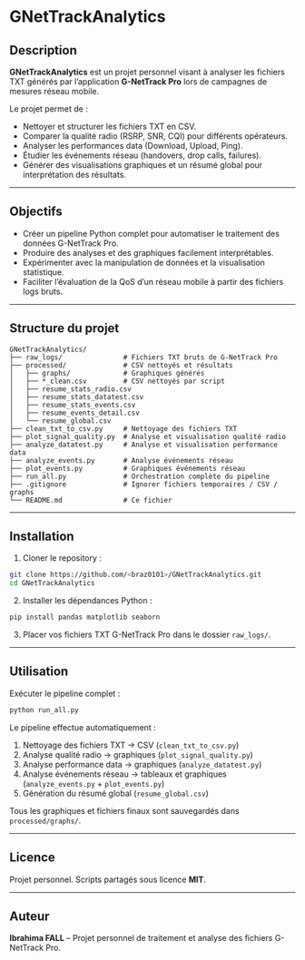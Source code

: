# GNetTrackAnalytics

## Description
**GNetTrackAnalytics** est un projet personnel visant à analyser les fichiers TXT générés par l’application **G-NetTrack Pro** lors de campagnes de mesures réseau mobile.

Le projet permet de :
- Nettoyer et structurer les fichiers TXT en CSV.
- Comparer la qualité radio (RSRP, SNR, CQI) pour différents opérateurs.
- Analyser les performances data (Download, Upload, Ping).
- Étudier les événements réseau (handovers, drop calls, failures).
- Générer des visualisations graphiques et un résumé global pour interprétation des résultats.

---

## Objectifs
- Créer un pipeline Python complet pour automatiser le traitement des données G-NetTrack Pro.
- Produire des analyses et des graphiques facilement interprétables.
- Expérimenter avec la manipulation de données et la visualisation statistique.
- Faciliter l’évaluation de la QoS d’un réseau mobile à partir des fichiers logs bruts.

---

## Structure du projet
```
GNetTrackAnalytics/
├── raw_logs/               # Fichiers TXT bruts de G-NetTrack Pro
├── processed/              # CSV nettoyés et résultats
│   ├── graphs/             # Graphiques générés
│   ├── *_clean.csv         # CSV nettoyés par script
│   ├── resume_stats_radio.csv
│   ├── resume_stats_datatest.csv
│   ├── resume_stats_events.csv
│   ├── resume_events_detail.csv
│   └── resume_global.csv
├── clean_txt_to_csv.py     # Nettoyage des fichiers TXT
├── plot_signal_quality.py  # Analyse et visualisation qualité radio
├── analyze_datatest.py     # Analyse et visualisation performance data
├── analyze_events.py       # Analyse événements réseau
├── plot_events.py          # Graphiques événements réseau
├── run_all.py              # Orchestration complète du pipeline
├── .gitignore              # Ignorer fichiers temporaires / CSV / graphs
└── README.md               # Ce fichier
```

---

## Installation
1. Cloner le repository :
```bash
git clone https://github.com/<braz0101>/GNetTrackAnalytics.git
cd GNetTrackAnalytics
```

2. Installer les dépendances Python :
```bash
pip install pandas matplotlib seaborn
```

3. Placer vos fichiers TXT G-NetTrack Pro dans le dossier `raw_logs/`.

---

## Utilisation
Exécuter le pipeline complet :
```bash
python run_all.py
```

Le pipeline effectue automatiquement :
1. Nettoyage des fichiers TXT → CSV (`clean_txt_to_csv.py`)  
2. Analyse qualité radio → graphiques (`plot_signal_quality.py`)  
3. Analyse performance data → graphiques (`analyze_datatest.py`)  
4. Analyse événements réseau → tableaux et graphiques (`analyze_events.py` + `plot_events.py`)  
5. Génération du résumé global (`resume_global.csv`)  

Tous les graphiques et fichiers finaux sont sauvegardés dans `processed/graphs/`.

---

## Licence
Projet personnel. Scripts partagés sous licence **MIT**.

---

## Auteur
**Ibrahima FALL** – Projet personnel de traitement et analyse des fichiers G-NetTrack Pro.
